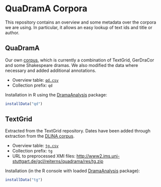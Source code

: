 # QuaDramA Corpora

This repository contains an overview and some metadata over the corpora we are using. In particular, it allows an easy lookup of text ids and title or author.

## QuaDramA

Our own [corpus](https://github.com/quadrama/Corpus), which is currently a combination of TextGrid, GerDraCor and some Shakespeare dramas. We also modified the data where necessary and added additional annotations.

- Overview table: [`qd.csv`](qd.csv)
- Collection prefix: `qd`

Installation in R using the [DramaAnalysis](quadrama/DramaAnalysis) package:

```R
installData("qd")
```

## TextGrid

Extracted from the TextGrid repository. Dates have been added through extraction from the [DLINA corpus](https://github.com/dlina/project).

- Overview table: [`tg.csv`](tg.csv)
- Collection prefix: `tg`
- URL to preprocessed XMI files: http://www2.ims.uni-stuttgart.de/gcl/reiterns/quadrama/res/tg.zip

Installation (in the R console with loaded [DramaAnalysis](quadrama/DramaAnalysis) package):
```R
installData("tg")
```

